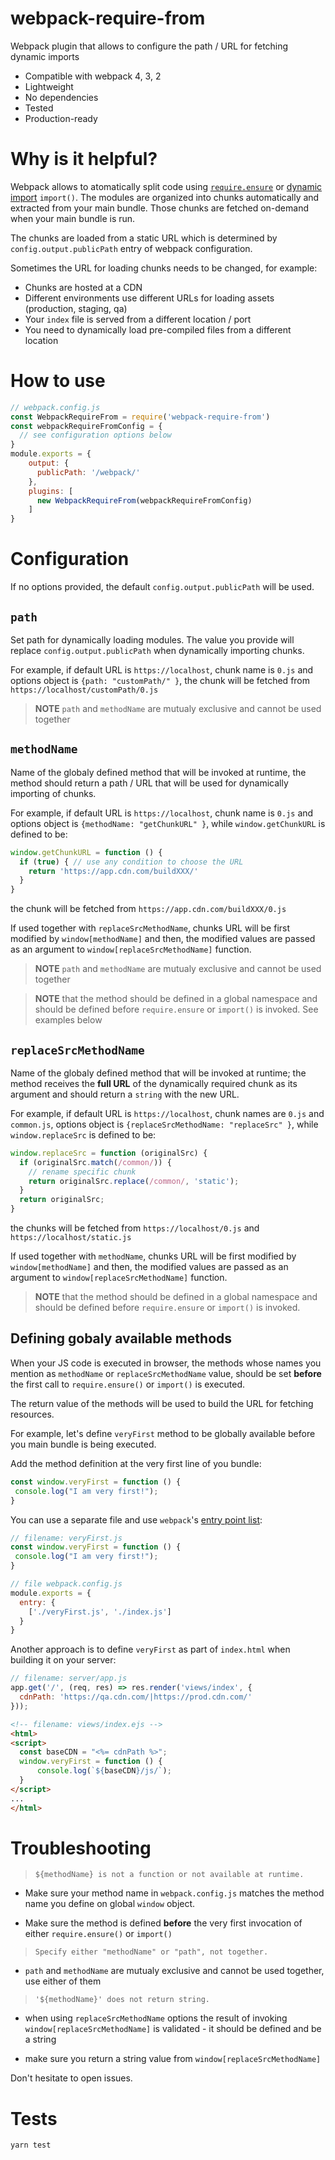 # webpack-require-from
Webpack plugin that allows to configure the path / URL for fetching dynamic imports

* Compatible with webpack 4, 3, 2
* Lightweight
* No dependencies
* Tested
* Production-ready

# Why is it helpful?
Webpack allows to atomatically split code using [`require.ensure`](https://webpack.js.org/api/module-methods/#require-ensure) or [dynamic import](https://webpack.js.org/guides/code-splitting/#dynamic-imports) `import()`. The modules are organized into chunks automatically and extracted from your main bundle. Those chunks are fetched on-demand when your main bundle is run.

The chunks are loaded from a static URL which is determined by `config.output.publicPath` entry of webpack configuration. 

Sometimes the URL for loading chunks needs to be changed, for example:
* Chunks are hosted at a CDN
* Different environments use different URLs for loading assets (production, staging, qa)
* Your `index` file is served from a different location / port
* You need to dynamically load pre-compiled files from a different location

# How to use
```javascript
// webpack.config.js
const WebpackRequireFrom = require('webpack-require-from')
const webpackRequireFromConfig = {
  // see configuration options below
}
module.exports = {
    output: {
      publicPath: '/webpack/'
    },
    plugins: [
      new WebpackRequireFrom(webpackRequireFromConfig)
    ]
}
```

# Configuration
If no options provided, the default `config.output.publicPath` will be used.

## `path`
Set path for dynamically loading modules. The value you provide will replace `config.output.publicPath` when dynamically importing chunks. 

For example, if default URL is `https://localhost`, chunk name is `0.js` and options object is `{path: "customPath/" }`, the chunk will be fetched from `https://localhost/customPath/0.js`

> __NOTE__ `path` and `methodName` are mutualy exclusive and cannot be used together

## `methodName` 
Name of the globaly defined method that will be invoked at runtime, the method should return a path / URL that will be used for dynamically importing of chunks.

For example, if default URL is `https://localhost`, chunk name is `0.js` and options object is `{methodName: "getChunkURL" }`, while `window.getChunkURL` is defined to be:
```javascript
window.getChunkURL = function () {
  if (true) { // use any condition to choose the URL
    return 'https://app.cdn.com/buildXXX/'
  }
}
```
the chunk will be fetched from  `https://app.cdn.com/buildXXX/0.js`

If used together with `replaceSrcMethodName`, chunks URL will be first modified by `window[methodName]` and then, the modified values are passed as an argument to `window[replaceSrcMethodName]` function.

> __NOTE__ `path` and `methodName` are mutualy exclusive and cannot be used together

> __NOTE__ that the method should be defined in a global namespace and should be defined before `require.ensure` or `import()` is invoked. See examples below

## `replaceSrcMethodName` 
Name of the globaly defined method that will be invoked at runtime; the method receives the **full URL** of the dynamically required chunk as its argument and should return a `string` with the new URL.

For example, if default URL is `https://localhost`, chunk names are `0.js` and `common.js`, options object is `{replaceSrcMethodName: "replaceSrc" }`, while `window.replaceSrc` is defined to be:
```javascript
window.replaceSrc = function (originalSrc) {
  if (originalSrc.match(/common/)) {
    // rename specific chunk
    return originalSrc.replace(/common/, 'static');
  }
  return originalSrc;
}
```
the chunks will be fetched from `https://localhost/0.js` and `https://localhost/static.js` 

If used together with `methodName`, chunks URL will be first modified by `window[methodName]` and then, the modified values are passed as an argument to `window[replaceSrcMethodName]` function.

> __NOTE__ that the method should be defined in a global namespace and should be defined before `require.ensure` or `import()` is invoked.

## Defining gobaly available methods

When your JS code is executed in browser, the methods whose names you mention as `methodName` or `replaceSrcMethodName` value, should be set __before__ the first call to `require.ensure()` or `import()` is executed.

The return value of the methods will be used to build the  URL for fetching resources.

For example, let's define `veryFirst` method to be globally available before you main bundle is being executed.

Add the method definition at the very first line of you bundle:
```javascript
const window.veryFirst = function () {
 console.log("I am very first!");
}
```

You can use a separate file and use `webpack`'s [entry point list](https://webpack.js.org/configuration/entry-context/#entry):
```javascript
// filename: veryFirst.js
const window.veryFirst = function () {
 console.log("I am very first!");
}

// file webpack.config.js
module.exports = {
  entry: {
    ['./veryFirst.js', './index.js']
  }
}
```

Another approach is to define `veryFirst` as part of `index.html` when building it on your server:
```javascript
// filename: server/app.js
app.get('/', (req, res) => res.render('views/index', {
  cdnPath: 'https://qa.cdn.com/|https://prod.cdn.com/'
}));
```

```HTML
<!-- filename: views/index.ejs -->
<html>
<script>
  const baseCDN = "<%= cdnPath %>";
  window.veryFirst = function () {
      console.log(`${baseCDN}/js/`);
  }
</script>
...
</html>
```

# Troubleshooting
> `${methodName} is not a function or not available at runtime.`

* Make sure your method name in `webpack.config.js` matches the method name you define on global `window` object.

* Make sure the method is defined **before** the very first invocation of either `require.ensure()` or `import()`
> `Specify either "methodName" or "path", not together.`

* `path` and `methodName` are mutualy exclusive and cannot be used together, use either of them

> `'${methodName}' does not return string.`

* when using `replaceSrcMethodName` options the result of invoking `window[replaceSrcMethodName]` is validated - it 
should be defined and be a string

* make sure you return a string value from `window[replaceSrcMethodName]`


Don't hesitate to open issues.

# Tests
`yarn test`

